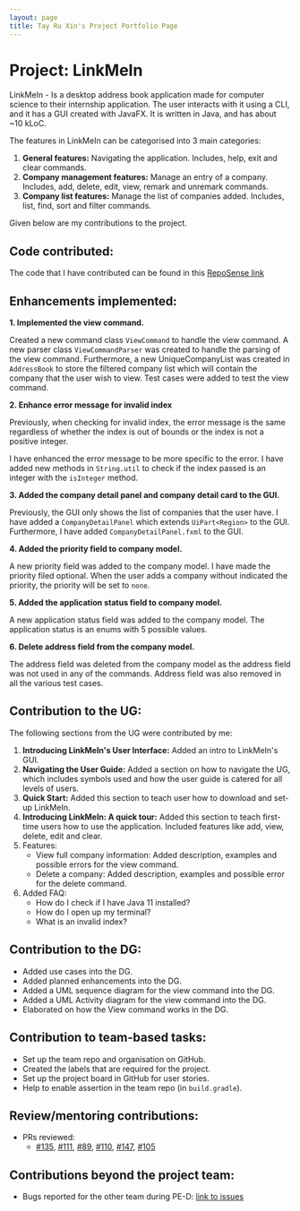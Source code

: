 ```yaml
---
layout: page
title: Tay Ru Xin's Project Portfolio Page
---
```


# Project: LinkMeIn

LinkMeIn - Is a desktop address book application made for computer science to 
their internship application.
The user interacts with it using a CLI, and it has a
GUI created with JavaFX. It is written in Java, and has about
~10 kLoC.

The features in LinkMeIn can be categorised into 3 main categories:
1. **General features:** Navigating the application. Includes, help, exit and clear commands.
2. **Company management features:** Manage an entry of a company. Includes, add, delete, edit, view, remark and unremark commands.
3. **Company list features:** Manage the list of companies added. Includes, list, find, sort and filter commands.

Given below are my contributions to the project.

## **Code contributed**:
The code that I have contributed can be found in this [RepoSense link](https://nus-cs2103-ay2324s1.github.io/tp-dashboard/?search=tayruxin&breakdown=false&sort=groupTitle%20dsc&sortWithin=title&since=2023-09-22&timeframe=commit&mergegroup=&groupSelect=groupByRepos)

## Enhancements implemented: 

**1. Implemented the view command.**

Created a new command class `ViewCommand` to handle the view command. A new parser class `ViewCommandParser` was created to handle the parsing of the view command. 
Furthermore, a new UniqueCompanyList was created in `AddressBook` to store the 
filtered company list which will contain the company that the user wish to view. Test cases were added to test the view command.

**2. Enhance error message for invalid index**

Previously, when checking for invalid index, the error message is the same regardless of whether the index is out of bounds or the index is not a positive integer.

I have enhanced the error message to be more specific to the error. I have added new methods in `String.util` to check if the index passed is an integer with the 
`isInteger` method.

**3. Added the company detail panel and company detail card to the GUI.**

Previously, the GUI only shows the list of companies that the user have. I have added a `CompanyDetailPanel` which extends `UiPart<Region>` to the GUI. 
Furthermore, I have added `CompanyDetailPanel.fxml` to the GUI. 


**4. Added the priority field to company model.**

A new priority field was added to the company model. I have made the priority filed optional. When the user adds a company 
without indicated the priority, the priority will be set to `none`.

**5. Added the application status field to company model.** 

A new application status field was added to the company model. The application status is an enums with 5 possible values. 

**6. Delete address field from the company model.**

The address field was deleted from the company model as the address field was not used in any of the commands. Address field was also removed in all the various 
test cases.

## Contribution to the UG: 

The following sections from the UG were contributed by me:
1. **Introducing LinkMeIn's User Interface:** Added an intro to LinkMeIn's GUI. 
2. **Navigating the User Guide:** Added a section on how to navigate the UG, which includes symbols used and how the user guide is catered for all levels of users. 
3. **Quick Start:** Added this section to teach user how to download and set-up LinkMeIn.
4. **Introducing LinkMeIn: A quick tour:** Added this section to teach first-time users how to use the application. Included features like 
add, view, delete, edit and clear. 
5. Features: 
   - View full company information: Added description, examples and possible errors for the view command.
   - Delete a company: Added description, examples and possible error for the delete command.
6. Added FAQ:
   - How do I check if I have Java 11 installed?
   - How do I open up my terminal? 
   - What is an invalid index?

## Contribution to the DG:
- Added use cases into the DG.
- Added planned enhancements into the DG. 
- Added a UML sequence diagram for the view command into the DG.
- Added a UML Activity diagram for the view command into the DG.
- Elaborated on how the View command works in the DG.

## Contribution to team-based tasks:
- Set up the team repo and organisation on GitHub.
- Created the labels that are required for the project.
- Set up the project board in GitHub for user stories.
- Help to enable assertion in the team repo (in `build.gradle`).

## Review/mentoring contributions:
- PRs reviewed: 
  - [\#135](https://github.com/AY2324S1-CS2103T-T17-2/tp/pull/135), [\#111](https://github.com/AY2324S1-CS2103T-T17-2/tp/pull/111),
[\#89](https://github.com/AY2324S1-CS2103T-T17-2/tp/pull/89), [\#110](https://github.com/AY2324S1-CS2103T-T17-2/tp/pull/110),
[\#147](https://github.com/AY2324S1-CS2103T-T17-2/tp/pull/147),
[\#105](https://github.com/AY2324S1-CS2103T-T17-2/tp/pull/105)

## Contributions beyond the project team:
- Bugs reported for the other team during PE-D: [link to issues](https://github.com/tayruxin/ped/issues)

